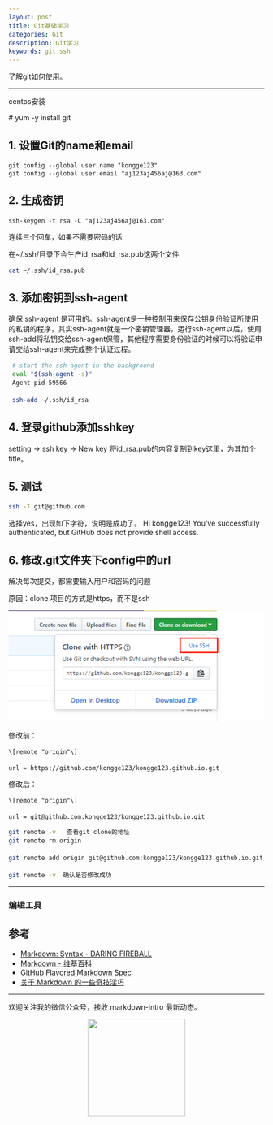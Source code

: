 ```yaml
---
layout: post
title: Git基础学习
categories: Git
description: Git学习
keywords: git ssh 
---
```


了解git如何使用。

---

centos安装

\# yum -y install git

## 1. 设置Git的name和email

```git
git config --global user.name "kongge123"
git config --global user.email "aj123aj456aj@163.com"
```

## 2. 生成密钥

```git
ssh-keygen -t rsa -C "aj123aj456aj@163.com"
```
连续三个回车，如果不需要密码的话

在~/.ssh/目录下会生产id_rsa和id_rsa.pub这两个文件

```bash
cat ~/.ssh/id_rsa.pub
```

## 3. 添加密钥到ssh-agent
确保 ssh-agent 是可用的。ssh-agent是一种控制用来保存公钥身份验证所使用的私钥的程序，其实ssh-agent就是一个密钥管理器，运行ssh-agent以后，使用ssh-add将私钥交给ssh-agent保管，其他程序需要身份验证的时候可以将验证申请交给ssh-agent来完成整个认证过程。

```bash
 # start the ssh-agent in the background
 eval "$(ssh-agent -s)"
 Agent pid 59566
 
 ssh-add ~/.ssh/id_rsa
```

## 4. 登录github添加sshkey
setting -> ssh key -> New key
将id_rsa.pub的内容复制到key这里，为其加个title。


## 5. 测试

```bash
ssh -T git@github.com
```
选择yes，出现如下字符，说明是成功了。
Hi kongge123! You've successfully authenticated, but GitHub does not provide shell access.

## 6. 修改.git文件夹下config中的url

解决每次提交，都需要输入用户和密码的问题

原因：clone 项目的方式是https，而不是ssh

![](https://github.com/kongge123/kongge123.github.io/blob/master/images/posts/github/201901221_github-1.png?raw=true)


修改前：

    \[remote "origin"\]

    url = https://github.com/kongge123/kongge123.github.io.git
   
修改后：

    \[remote "origin"\]
    
    url = git@github.com:kongge123/kongge123.github.io.git
    
```bash
git remote -v   查看git clone的地址
git remote rm origin

git remote add origin git@github.com:kongge123/kongge123.github.io.git

git remote -v  确认是否修改成功
```
    
---
### 编辑工具
## 参考

* [Markdown: Syntax - DARING FIREBALL](https://daringfireball.net/projects/markdown/syntax)
* [Markdown - 维基百科](https://zh.wikipedia.org/wiki/Markdown)
* [GitHub Flavored Markdown Spec](https://github.github.com/gfm/)
* [关于 Markdown 的一些奇技淫巧](https://mazhuang.org/2017/09/01/markdown-odd-skills/)

---

欢迎关注我的微信公众号，接收 markdown-intro 最新动态。

<div align="center"><img width="192px" height="192px" src="https://mazhuang.org/assets/images/qrcode.jpg"/></div>
